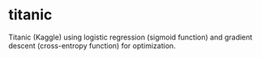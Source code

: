 # titanic
Titanic (Kaggle) using logistic regression (sigmoid function) and gradient descent (cross-entropy function) for optimization.

